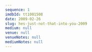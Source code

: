 ```yaml
---
sequence: 1
imdbId: tt1001508
date: 2009-02-26
slug: hes-just-not-that-into-you-2009
medium: null
venue: null
venueNotes: null
mediumNotes: null
---
```


